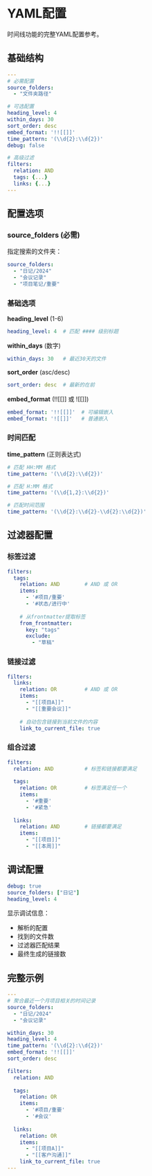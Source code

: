 # YAML配置

时间线功能的完整YAML配置参考。

## 基础结构

```yaml
---
# 必需配置
source_folders:
  - "文件夹路径"

# 可选配置
heading_level: 4
within_days: 30
sort_order: desc
embed_format: '!![[]]'
time_pattern: '(\\d{2}:\\d{2})'
debug: false

# 高级过滤
filters:
  relation: AND
  tags: {...}
  links: {...}
---
```

## 配置选项

### source_folders (必需)
指定搜索的文件夹：
```yaml
source_folders:
  - "日记/2024"
  - "会议记录"
  - "项目笔记/重要"
```

### 基础选项

**heading_level** (1-6)
```yaml
heading_level: 4  # 匹配 #### 级别标题
```

**within_days** (数字)
```yaml
within_days: 30   # 最近30天的文件
```

**sort_order** (asc/desc)
```yaml
sort_order: desc  # 最新的在前
```

**embed_format** (!![[]] 或 ![[]])
```yaml
embed_format: '!![[]]'  # 可编辑嵌入
embed_format: '![[]]'   # 普通嵌入
```

### 时间匹配

**time_pattern** (正则表达式)
```yaml
# 匹配 HH:MM 格式
time_pattern: '(\\d{2}:\\d{2})'

# 匹配 H:MM 格式
time_pattern: '(\\d{1,2}:\\d{2})'

# 匹配时间范围
time_pattern: '(\\d{2}:\\d{2}-\\d{2}:\\d{2})'
```

## 过滤器配置

### 标签过滤
```yaml
filters:
  tags:
    relation: AND        # AND 或 OR
    items:
      - '#项目/重要'
      - '#状态/进行中'
    
    # 从frontmatter提取标签
    from_frontmatter:
      key: "tags"
      exclude:
        - "草稿"
```

### 链接过滤
```yaml
filters:
  links:
    relation: OR         # AND 或 OR
    items:
      - "[[项目A]]"
      - "[[重要会议]]"
    
    # 自动包含链接到当前文件的内容
    link_to_current_file: true
```

### 组合过滤
```yaml
filters:
  relation: AND          # 标签和链接都要满足
  
  tags:
    relation: OR         # 标签满足任一个
    items:
      - '#重要'
      - '#紧急'
  
  links:
    relation: AND        # 链接都要满足
    items:
      - "[[项目]]"
      - "[[本周]]"
```

## 调试配置

```yaml
debug: true
source_folders: ["日记"]
heading_level: 4
```

显示调试信息：
- 解析的配置
- 找到的文件数
- 过滤器匹配结果
- 最终生成的链接数

## 完整示例

```yaml
---
# 聚合最近一个月项目相关的时间记录
source_folders:
  - "日记/2024"
  - "会议记录"

within_days: 30
heading_level: 4
time_pattern: '(\\d{2}:\\d{2})'
embed_format: '!![[]]'
sort_order: desc

filters:
  relation: AND
  
  tags:
    relation: OR
    items:
      - '#项目/重要'
      - '#会议'
  
  links:
    relation: OR
    items:
      - "[[项目A]]"
      - "[[客户沟通]]"
    link_to_current_file: true
---
```